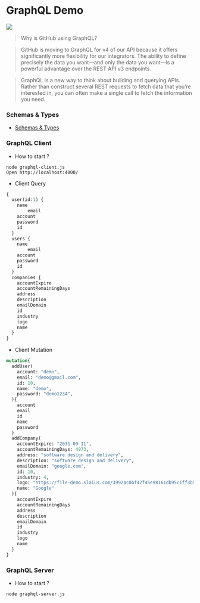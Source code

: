 # GraphQL Demo

![](http://www.zhaiqianfeng.com/uploads/content/share/graphql.png)

> Why is GitHub using GraphQL?

> GitHub is moving to GraphQL for v4 of our API because it offers significantly more flexibility for our integrators. The ability to define precisely the data you want—and only the data you want—is a powerful advantage over the REST API v3 endpoints.

> GraphQL is a new way to think about building and querying APIs. Rather than construct several REST requests to fetch data that you’re interested in, you can often make a single call to fetch the information you need.

### Schemas & Types
* [Schemas & Types](https://toddmotto.com/react-create-class-versus-component/#syntax-differences)

### GraphQL Client

* How to start ?
```
node graphql-client.js
Open http://localhost:4000/
```

* Client Query

```graphql
{
  user(id:1) {
    name
 		email
    account
    password
    id
  }
  users {
    name
 		email
    account
    password
    id
  }
  companies {
    accountExpire
    accountRemainingDays
    address
    description
    emailDomain
    id
    industry
    logo
    name
  }
}
```

* Client Mutation

```graphql
mutation{
  addUser(
    account: "demo",
    email: "demo@gmail.com",
    id: 10,
    name: "demo",
    password: "demo1234",
  ){
    account
    email
    id
    name
    password
  }
  addCompany(
    accountExpire: "2031-09-11",
    accountRemainingDays: 4973,
    address: "software design and delivery",
    description: "software design and delivery",
    emailDomain: "google.com",
    id: 10,
    industry: 4,
    logo: "https://file-demo.slaius.com/39924c0bf47f45e98161db95c1ff3b59",
    name: "Google"
  ){
    accountExpire
    accountRemainingDays
    address
    description
    emailDomain
    id
    industry
    logo
    name
  }
}
```


### GraphQL Server

* How to start ?
```
node graphql-server.js
```
